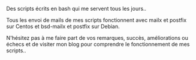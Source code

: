 Des scripts écrits en bash qui me servent tous les jours..

Tous les envoi de mails de mes scripts fonctionnent avec mailx et postfix sur Centos et bsd-mailx et postfix sur Debian.

N'hésitez pas à me faire part de vos remarques, succès, améliorations ou échecs et de visiter mon blog pour comprendre le fonctionnement de mes scripts..
